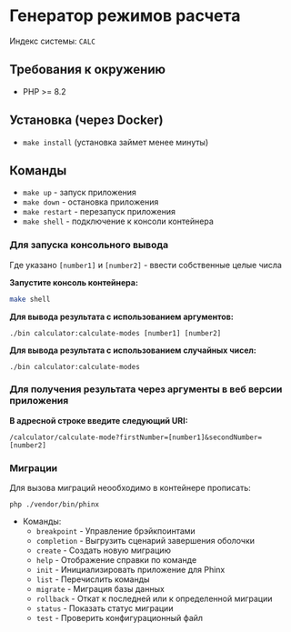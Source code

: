 # Генератор режимов расчета

Индекс системы: `CALC`

## Требования к окружению

* PHP >= 8.2

## Установка (через Docker)

- `make install` (установка займет менее минуты)

## Команды

- `make up` - запуск приложения
- `make down` - остановка приложения
- `make restart` - перезапуск приложения
- `make shell` - подключение к консоли контейнера

### **Для запуска консольного вывода**

Где указано `[number1]` и `[number2]` - ввести собственные целые числа

__**Запустите консоль контейнера:**__

```bash
make shell
```

__**Для вывода результата с использованием аргументов:**__

```
./bin calculator:calculate-modes [number1] [number2]
```

__**Для вывода результата с использованием случайных чисел:**__

```
./bin calculator:calculate-modes
```

### **Для получения результата через аргументы в веб версии приложения**

__**В адресной строке введите следующий URI:**__

```
/calculator/calculate-mode?firstNumber=[number1]&secondNumber=[number2]
```

### Миграции

Для вызова миграций неообходимо в контейнере прописать:

```
php ./vendor/bin/phinx 
```

- Команды:
    - `breakpoint` - Управление брэйкпоинтами
    - `completion` - Выгрузить сценарий завершения оболочки
    - `create` - Создать новую миграцию
    - `help` - Отображение справки по команде
    - `init` - Инициализировать приложение для Phinx
    - `list` - Перечислить команды
    - `migrate` - Миграция базы данных
    - `rollback` - Откат к последней или к определенной миграции
    - `status` - Показать статус миграции
    - `test` - Проверить конфигурационный файл
